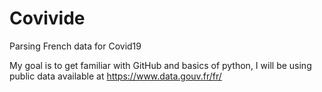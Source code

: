 # Covivide
Parsing French data for Covid19

My goal is to get familiar with GitHub and basics of python, I will be using public data available at https://www.data.gouv.fr/fr/
